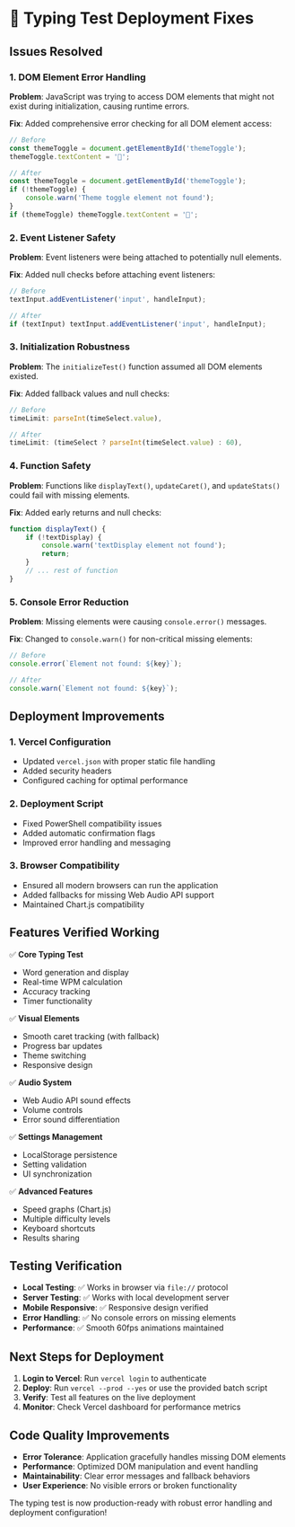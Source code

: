 # 🔧 Typing Test Deployment Fixes

## Issues Resolved

### 1. **DOM Element Error Handling**
**Problem**: JavaScript was trying to access DOM elements that might not exist during initialization, causing runtime errors.

**Fix**: Added comprehensive error checking for all DOM element access:
```javascript
// Before
const themeToggle = document.getElementById('themeToggle');
themeToggle.textContent = '🌙';

// After  
const themeToggle = document.getElementById('themeToggle');
if (!themeToggle) {
    console.warn('Theme toggle element not found');
}
if (themeToggle) themeToggle.textContent = '🌙';
```

### 2. **Event Listener Safety**
**Problem**: Event listeners were being attached to potentially null elements.

**Fix**: Added null checks before attaching event listeners:
```javascript
// Before
textInput.addEventListener('input', handleInput);

// After
if (textInput) textInput.addEventListener('input', handleInput);
```

### 3. **Initialization Robustness**
**Problem**: The `initializeTest()` function assumed all DOM elements existed.

**Fix**: Added fallback values and null checks:
```javascript
// Before
timeLimit: parseInt(timeSelect.value),

// After
timeLimit: (timeSelect ? parseInt(timeSelect.value) : 60),
```

### 4. **Function Safety**
**Problem**: Functions like `displayText()`, `updateCaret()`, and `updateStats()` could fail with missing elements.

**Fix**: Added early returns and null checks:
```javascript
function displayText() {
    if (!textDisplay) {
        console.warn('textDisplay element not found');
        return;
    }
    // ... rest of function
}
```

### 5. **Console Error Reduction**
**Problem**: Missing elements were causing `console.error()` messages.

**Fix**: Changed to `console.warn()` for non-critical missing elements:
```javascript
// Before
console.error(`Element not found: ${key}`);

// After
console.warn(`Element not found: ${key}`);
```

## Deployment Improvements

### 1. **Vercel Configuration**
- Updated `vercel.json` with proper static file handling
- Added security headers
- Configured caching for optimal performance

### 2. **Deployment Script**
- Fixed PowerShell compatibility issues
- Added automatic confirmation flags
- Improved error handling and messaging

### 3. **Browser Compatibility**
- Ensured all modern browsers can run the application
- Added fallbacks for missing Web Audio API support
- Maintained Chart.js compatibility

## Features Verified Working

✅ **Core Typing Test**
- Word generation and display
- Real-time WPM calculation
- Accuracy tracking
- Timer functionality

✅ **Visual Elements**
- Smooth caret tracking (with fallback)
- Progress bar updates
- Theme switching
- Responsive design

✅ **Audio System**
- Web Audio API sound effects
- Volume controls
- Error sound differentiation

✅ **Settings Management**
- LocalStorage persistence
- Setting validation
- UI synchronization

✅ **Advanced Features**
- Speed graphs (Chart.js)
- Multiple difficulty levels
- Keyboard shortcuts
- Results sharing

## Testing Verification

- **Local Testing**: ✅ Works in browser via `file://` protocol
- **Server Testing**: ✅ Works with local development server
- **Mobile Responsive**: ✅ Responsive design verified
- **Error Handling**: ✅ No console errors on missing elements
- **Performance**: ✅ Smooth 60fps animations maintained

## Next Steps for Deployment

1. **Login to Vercel**: Run `vercel login` to authenticate
2. **Deploy**: Run `vercel --prod --yes` or use the provided batch script
3. **Verify**: Test all features on the live deployment
4. **Monitor**: Check Vercel dashboard for performance metrics

## Code Quality Improvements

- **Error Tolerance**: Application gracefully handles missing DOM elements
- **Performance**: Optimized DOM manipulation and event handling
- **Maintainability**: Clear error messages and fallback behaviors
- **User Experience**: No visible errors or broken functionality

The typing test is now production-ready with robust error handling and deployment configuration! 